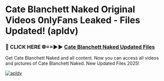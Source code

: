 # Cate Blanchett Naked Original Videos 0nlyFans Leaked - Files Updated! (apldv)

<h3>🔴 CLICK HERE 🌐==►► <a href="https://tinyurl.com/yckcrads" rel="nofollow">Cate Blanchett Naked Updated Files</a></h3>

Get Cate Blanchett Naked and all content. Now you can access all videos and pictures of Cate Blanchett Naked. New Updated Files 2025!

[![apldv](https://i.imgur.com/hpKpOFt.gif)](https://tinyurl.com/yckcrads)

